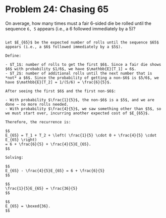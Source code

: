 # Problem 24: Chasing 65

On average, how many times must a fair 6-sided die be rolled until the sequence `6, 5` appears (i.e., a 6 followed immediately by a 5)?

````{dropdown} Click to show solution

Let $E_{65}$ be the expected number of rolls until the sequence $65$ appears (i.e., a $6$ followed immediately by a $5$).

Define:

- $T_1$: number of rolls to get the first $6$. Since a fair die shows $6$ with probability $1/6$, we have $\mathbb{E}[T_1] = 6$.
- $T_2$: number of additional rolls until the next number that is *not* a $6$. Since the probability of getting a non-$6$ is $5/6$, we have $\mathbb{E}[T_2] = 1/(5/6) = \frac{6}{5}$.

After seeing the first $6$ and the first non-$6$:

- With probability $\frac{1}{5}$, the non-$6$ is a $5$, and we are done — no more rolls needed.
- With probability $\frac{4}{5}$, we saw something other than $5$, so we must start over, incurring another expected cost of $E_{65}$.

Therefore, the recurrence is:

$$
E_{65} = T_1 + T_2 + \left( \frac{1}{5} \cdot 0 + \frac{4}{5} \cdot E_{65} \right)
= 6 + \frac{6}{5} + \frac{4}{5}E_{65}.
$$

Solving:

$$
E_{65} - \frac{4}{5}E_{65} = 6 + \frac{6}{5}
$$

$$
\frac{1}{5}E_{65} = \frac{36}{5}
$$

$$
E_{65} = \boxed{36}.
$$

````
